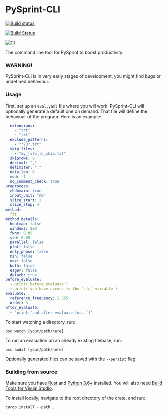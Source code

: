 # PySprint-CLI

[![Build status](https://ci.appveyor.com/api/projects/status/tmnlqvcsoumeq591?svg=true)](https://ci.appveyor.com/project/Ptrskay3/pysprint-cli)

[![Build Status](https://travis-ci.com/Ptrskay3/pysprint-cli.svg?branch=master)](https://travis-ci.com/Ptrskay3/pysprint-cli)

![CI](https://github.com/Ptrskay3/pysprint-cli/actions/workflows/ci.yml/badge.svg)

The command line tool for PySprint to boost productivity.

### WARNING!

PySprint-CLI is in very early stages of development, you might find bugs or undefined behaviour.

### Usage

First, set up an `eval.yaml` file where you will work. PySprint-CLI will optionally generate a default one on demand. That file will define the behaviour of the program. Here is an example:

```yml
  extensions:
    - "trt"
    - "txt"
  exclude_patterns:
    - "*?3?.trt"
  skip_files:
    - "my_file_to_skip.txt"
  skiprows: 8
  decimal: ","
  delimiter: ";"
  meta_len: 6
  mod: -1
  no_comment_check: true
preprocess:
  chdomain: true
  input_unit: "nm"
  slice_start: 2
  slice_stop: 4
method:
  fft
method_details:
  heatmap: false
  windows: 200
  fwhm: 0.05
  std: 0.05
  parallel: false
  plot: false
  only_phase: false
  min: false
  max: false
  both: false
  eager: false
  detach: true
before_evaluate:
  - print('before_evaluate')
  - print('you have access to the `ifg` variable')
evaluate:
  reference_frequency: 2.355
  order: 3
after_evaluate:
  - "print('and after evaluate too..')"
```

To start watching a directory, run:

```shell
psc watch [your/path/here]
```

To run an evaluation on an already existing filebase, run:

```shell
psc audit [your/path/here]
```

Optionally generated files can be saved with the `--persist` flag.

### Building from source

Make sure you have [Rust](https://www.rust-lang.org/tools/install) and [Python 3.6+](https://www.python.org/downloads/) installed.
You will also need [Build Tools for Visual Studio](https://visualstudio.microsoft.com/downloads/#build-tools-for-visual-studio-2019).

To install locally, navigate to the root directory of the crate, and run:

```shell
cargo install --path .
```

